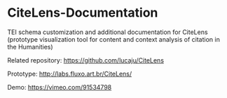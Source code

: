 # CiteLens-Documentation

TEI schema customization and additional documentation for CiteLens (prototype visualization tool for content and context analysis of citation in the Humanities)

Related repository: https://github.com/lucaju/CiteLens

Prototype: http://labs.fluxo.art.br/CiteLens/

Demo: https://vimeo.com/91534798
